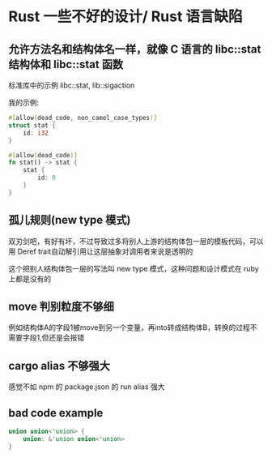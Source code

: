 # Rust 一些不好的设计/ Rust 语言缺陷

## 允许方法名和结构体名一样，就像 C 语言的 libc::stat 结构体和 libc::stat 函数

标准库中的示例 libc::stat, lib::sigaction

我的示例:

```rust
#[allow(dead_code, non_camel_case_types)]
struct stat {
    id: i32
}

#[allow(dead_code)]
fn stat() -> stat {
    stat {
        id: 0
    }
}
```

## 孤儿规则(new type 模式)

双刃剑吧，有好有坏，不过导致过多将别人上游的结构体包一层的模板代码，可以用 Deref trait自动解引用让这层抽象对调用者来说是透明的

这个把别人结构体包一层的写法叫 new type 模式，这种问题和设计模式在 ruby 上都是没有的

## move 判别粒度不够细

例如结构体A的字段1被move到另一个变量，再into转成结构体B，转换的过程不需要字段1,但还是会报错

## cargo alias 不够强大

感觉不如 npm 的 package.json 的 run alias 强大

## bad code example

```rust
union union<'union> {
    union: &'union union<'union>
}
```
